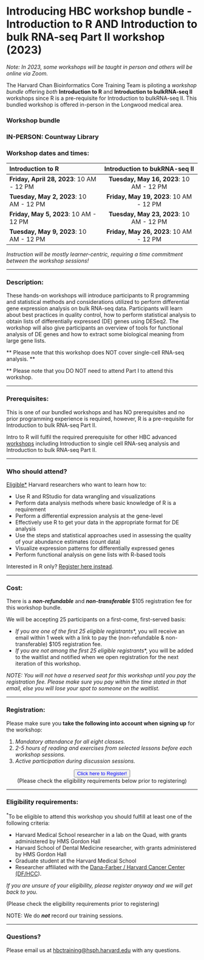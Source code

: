 # Introducing HBC workshop bundle - Introduction to R AND Introduction to bulk RNA-seq Part II workshop (2023)

*Note: In 2023, some workshops will be taught in person and others will be online via Zoom.*

The Harvard Chan Bioinformatics Core Training Team is piloting a *workshop bundle* offering *both* **Introduction to R** and **Introduction to bulkRNA-seq II** workshops since R is a pre-requisite for Introduction to bulkRNA-seq II. This bundled workshop is offered in-person in the Longwood medical area. 

### **Workshop bundle**

### **IN-PERSON: Countway Library** 

### **Workshop dates and times:**

| **Introduction to R** | **Introduction to bukRNA-seq II** |
|:---------------|:-------------:|
| **Friday, April 28, 2023**: 10 AM - 12 PM      |  **Tuesday, May 16, 2023**: 10 AM - 12 PM |
| **Tuesday, May 2, 2023**: 10 AM - 12 PM        | **Friday, May 19, 2023**: 10 AM - 12 PM |
| **Friday, May 5, 2023**: 10 AM - 12 PM         |  **Tuesday, May 23, 2023**: 10 AM - 12 PM |
| **Tuesday, May 9, 2023**: 10 AM - 12 PM        | **Friday, May 26, 2023**: 10 AM - 12 PM

_Instruction will be mostly learner-centric, requiring a time commitment between the workshop sessions!_

---

### **Description:**
These hands-on workshops will introduce participants to R programming and statistical methods and considerations utilized to perform differential gene expression analysis on bulk RNA-seq data. Participants will learn about best practices in quality control, how to perform statistical analysis to obtain lists of differentially expressed (DE) genes using DESeq2. The workshop will also give participants an overview of tools for functional analysis of DE genes and how to extract some biological meaning from large gene lists.

** Please note that this workshop does NOT cover single-cell RNA-seq analysis. **

** Please note that you DO NOT need to attend Part I to attend this workshop.

---

### **Prerequisites:**

This is one of our bundled workshops and has NO prerequisites and no prior programming experience is required, however, R is a pre-requisite for Introduction to bulk RNA-seq Part II.

Intro to R will fulfil the required prerequisite for other HBC advanced [workshops](https://hbctraining.github.io/main/training_spring2019.html#advanced-topics-analysis-of-high-throughput-sequencing-ngs-data) including Introduction to single cell RNA-seq analysis and Introduction to bulk RNA-seq Part II.

---

### **Who should attend?**

[Eligible*](#eligibility-requirements) Harvard researchers who want to learn how to: 

- Use R and RStudio for data wrangling and visualizations
- Perform data analysis methods where basic knowledge of R is a requirement
- Perform a differential expression analysis at the gene-level
- Effectively use R to get your data in the appropriate format for DE analysis
- Use the steps and statistical approaches used in assessing the quality of your abundance estimates (count data)
- Visualize expression patterns for differentially expressed genes
- Perform functional analysis on gene lists with R-based tools

Interested in R only? [Register here instead](https://hbctraining.github.io/main/registrations/AllFunders_Intro-to-R).

---

### **Cost:**

There is a ***non-refundable*** and ***non-transferable*** $105 registration fee for this workshop bundle.

We will be accepting 25 participants on a first-come, first-served basis:

- **If you are one of the first 25 eligible* registrants**, you will receive an email within 1 week with a link to pay the (non-refundable & non-transferable) $105 registration fee. 
- **If you are not among the first 25 eligible* registrants**, you will be added to the waitlist and notified when we open registration for the next iteration of this workshop.

*NOTE: You will not have a reserved seat for this workshop until you pay the registration fee. Please make sure you pay within the time stated in that email, else you will lose your spot to someone on the waitlist.*


---

### **Registration:**

Please make sure you **take the following into account when signing up** for the workshop:

1. _Mandatory attendance for all eight classes._
2. _2-5 hours of reading and exercises from selected lessons before each workshop sessions._
3. _Active participation during discussion sessions._

<div style="text-align:center">
	 <a><button name="button" style = "color: blue" onclick="location.href='https://harvard.az1.qualtrics.com/jfe/form/SV_5urhUEwwNFyTC0C'">Click here to Register!</button></a>
</div>

<div style="text-align:center">
	 (Please check the eligibility requirements below prior to registering)
</div>
 
---

### **Eligibility requirements:**

<sup>*</sup>To be eligible to attend this workshop you should fulfill at least one of the following criteria:

- Harvard Medical School researcher in a lab on the Quad, with grants administered by HMS Gordon Hall
- Harvard School of Dental Medicine researcher, with grants administered by HMS Gordon Hall
- Graduate student at the Harvard Medical School
- Researcher affiliated with the [Dana-Farber / Harvard Cancer Center (DF/HCC](https://www.dfhcc.harvard.edu)).

*If you are unsure of your eligibility, please register anyway and we will get back to you.*

(Please check the eligibility requirements prior to registering)

NOTE: We do ***not*** record our training sessions. 

---

### **Questions?**

Please email us at hbctraining@hsph.harvard.edu with any questions.
